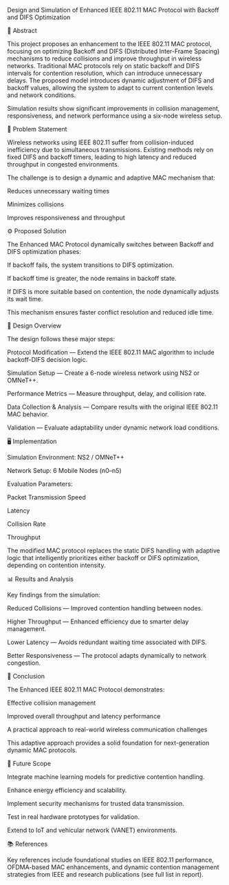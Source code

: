 Design and Simulation of Enhanced IEEE 802.11 MAC Protocol with Backoff and DIFS Optimization

📘 Abstract

This project proposes an enhancement to the IEEE 802.11 MAC protocol, focusing on optimizing Backoff and DIFS (Distributed Inter-Frame Spacing) mechanisms to reduce collisions and improve throughput in wireless networks.
Traditional MAC protocols rely on static backoff and DIFS intervals for contention resolution, which can introduce unnecessary delays.
The proposed model introduces dynamic adjustment of DIFS and backoff values, allowing the system to adapt to current contention levels and network conditions.

Simulation results show significant improvements in collision management, responsiveness, and network performance using a six-node wireless setup.

🧩 Problem Statement

Wireless networks using IEEE 802.11 suffer from collision-induced inefficiency due to simultaneous transmissions.
Existing methods rely on fixed DIFS and backoff timers, leading to high latency and reduced throughput in congested environments.

The challenge is to design a dynamic and adaptive MAC mechanism that:

Reduces unnecessary waiting times

Minimizes collisions

Improves responsiveness and throughput

⚙️ Proposed Solution

The Enhanced MAC Protocol dynamically switches between Backoff and DIFS optimization phases:

If backoff fails, the system transitions to DIFS optimization.

If backoff time is greater, the node remains in backoff state.

If DIFS is more suitable based on contention, the node dynamically adjusts its wait time.

This mechanism ensures faster conflict resolution and reduced idle time.

🧠 Design Overview

The design follows these major steps:

Protocol Modification — Extend the IEEE 802.11 MAC algorithm to include backoff-DIFS decision logic.

Simulation Setup — Create a 6-node wireless network using NS2 or OMNeT++.

Performance Metrics — Measure throughput, delay, and collision rate.

Data Collection & Analysis — Compare results with the original IEEE 802.11 MAC behavior.

Validation — Evaluate adaptability under dynamic network load conditions.

🖥️ Implementation

Simulation Environment: NS2 / OMNeT++

Network Setup: 6 Mobile Nodes (n0–n5)

Evaluation Parameters:

Packet Transmission Speed

Latency

Collision Rate

Throughput

The modified MAC protocol replaces the static DIFS handling with adaptive logic that intelligently prioritizes either backoff or DIFS optimization, depending on contention intensity.

📊 Results and Analysis

Key findings from the simulation:

Reduced Collisions — Improved contention handling between nodes.

Higher Throughput — Enhanced efficiency due to smarter delay management.

Lower Latency — Avoids redundant waiting time associated with DIFS.

Better Responsiveness — The protocol adapts dynamically to network congestion.

🧭 Conclusion

The Enhanced IEEE 802.11 MAC Protocol demonstrates:

Effective collision management

Improved overall throughput and latency performance

A practical approach to real-world wireless communication challenges

This adaptive approach provides a solid foundation for next-generation dynamic MAC protocols.

🔮 Future Scope

Integrate machine learning models for predictive contention handling.

Enhance energy efficiency and scalability.

Implement security mechanisms for trusted data transmission.

Test in real hardware prototypes for validation.

Extend to IoT and vehicular network (VANET) environments.

📚 References

Key references include foundational studies on IEEE 802.11 performance, OFDMA-based MAC enhancements, and dynamic contention management strategies from IEEE and research publications (see full list in report).
